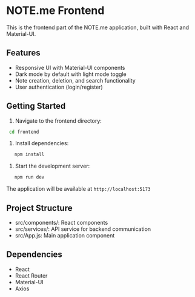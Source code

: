 # NOTE.me Frontend

This is the frontend part of the NOTE.me application, built with React and Material-UI.

## Features

- Responsive UI with Material-UI components
- Dark mode by default with light mode toggle
- Note creation, deletion, and search functionality
- User authentication (login/register)

## Getting Started

1. Navigate to the frontend directory:

```bash
 cd frontend
```

1. Install dependencies:
```bash
   npm install
   ```

1. Start the development server:
```bash
   npm run dev
```
   The application will be available at `http://localhost:5173`

## Project Structure

- src/components/: React components
- src/services/: API service for backend communication
- src/App.js: Main application component

## Dependencies

- React
- React Router
- Material-UI
- Axios
